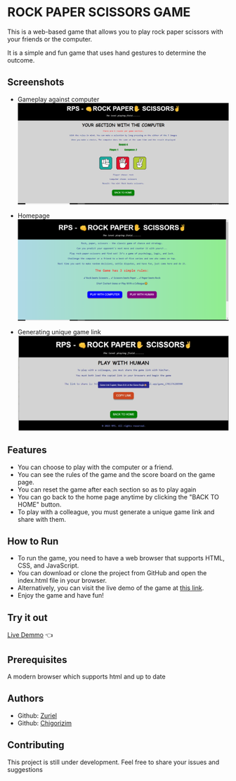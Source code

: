 # ROCK PAPER SCISSORS GAME

This is a web-based game that allows you to play rock paper scissors with your friends or the computer.

It is a simple and fun game that uses hand gestures to determine the outcome.

## Screenshots

- Gameplay against computer
![Screenshot of the game section against a computer](/assets/against_computer.PNG)

- Homepage
![Homepage](/assets/homepage.PNG)

- Generating unique game link
![gamelink](/assets/gameLink.jpeg)



## Features

- You can choose to play with the computer or a friend.
- You can see the rules of the game and the score board on the game page.
- You can reset the game after each section so as to play again
- You can go back to the home page anytime by clicking the "BACK TO HOME" button.
- To play with a colleague, you must generate a unique game link and share with them.

## How to Run

- To run the game, you need to have a web browser that supports HTML, CSS, and JavaScript.
- You can download or clone the project from GitHub and open the index.html file in your browser.
- Alternatively, you can visit the live demo of the game at [this link](https://rps-zuriel0001s-projects.vercel.app/).
- Enjoy the game and have fun!

## Try it out

[Live Demmo](https://rps-zuriel0001s-projects.vercel.app/) 👈

## Prerequisites

A modern browser which supports html and up to date

## Authors

- Github: [Zuriel](https://github.com/zuriel0001)
- Github: [Chigorizim](https://github.com/chigalab1)

## Contributing
This project is still under development. Feel free to share your issues and suggestions

